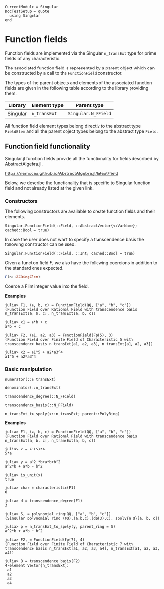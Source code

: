 ```@meta
CurrentModule = Singular
DocTestSetup = quote
  using Singular
end
```

# Function fields

Function fields are implemented via the Singular `n_transExt` type for prime fields of any characteristic.

The associated function field is represented by a parent object which can be constructed
by a call to the `FunctionField` constructor.

The types of the parent objects and elements of the associated function fields are given
in the following table according to the library providing them.

 Library        | Element type  | Parent type
----------------|---------------|--------------------
Singular        | `n_transExt`        | `Singular.N_FField`

All function field element types belong directly to the abstract type `FieldElem` and
all the parent object types belong to the abstract type `Field`.

## Function field functionality

Singular.jl function fields provide all the functionality for fields described by
AbstractAlgebra.jl.

<https://nemocas.github.io/AbstractAlgebra.jl/latest/field>

Below, we describe the functionality that is specific to Singular function field and not
already listed at the given link.

### Constructors

The following constructors are available to create function fields and their elements.

```@docs
Singular.FunctionField(::Field, ::AbstractVector{<:VarName}; cached::Bool = true)
```

In case the user does not want to specify a transcendence basis the following
constructor can be used.

```@docs
Singular.FunctionField(::Field, ::Int; cached::Bool = true)
```

Given a function field $F$, we also have the following coercions in addition to the
standard ones expected.

```julia
F(n::ZZRingElem)
```

Coerce a Flint integer value into the field.

**Examples**

```jldoctest
julia> F1, (a, b, c) = FunctionField(QQ, ["a", "b", "c"])
(Function Field over Rational Field with transcendence basis n_transExt[a, b, c], n_transExt[a, b, c])

julia> x1 = a*b + c
a*b + c

julia> F2, (a1, a2, a3) = FunctionField(Fp(5), 3)
(Function Field over Finite Field of Characteristic 5 with transcendence basis n_transExt[a1, a2, a3], n_transExt[a1, a2, a3])

julia> x2 = a1^5 + a2*a3^4
a1^5 + a2*a3^4
```

### Basic manipulation

```@docs
numerator(::n_transExt)
```

```@docs
denominator(::n_transExt)
```

```@docs
transcendence_degree(::N_FField)
```

```@docs
transcendence_basis(::N_FField)
```

```@docs
n_transExt_to_spoly(x::n_transExt; parent::PolyRing)
```

**Examples**

```jldoctest
julia> F1, (a, b, c) = FunctionField(QQ, ["a", "b", "c"])
(Function Field over Rational Field with transcendence basis n_transExt[a, b, c], n_transExt[a, b, c])

julia> x = F1(5)*a
5*a

julia> y = a^2 *b+a*b+b^2
a^2*b + a*b + b^2

julia> is_unit(x)
true

julia> char = characteristic(F1)
0

julia> d = transcendence_degree(F1)
3

julia> S, = polynomial_ring(QQ, ["a", "b", "c"])
(Singular polynomial ring (QQ),(a,b,c),(dp(3),C), spoly{n_Q}[a, b, c])

julia> p = n_transExt_to_spoly(y, parent_ring = S)
a^2*b + a*b + b^2

julia> F2, = FunctionField(Fp(7), 4)
(Function Field over Finite Field of Characteristic 7 with transcendence basis n_transExt[a1, a2, a3, a4], n_transExt[a1, a2, a3, a4])

julia> B = transcendence_basis(F2)
4-element Vector{n_transExt}:
 a1
 a2
 a3
 a4
```

